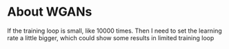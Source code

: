 # About WGANs

If the training loop is small, like 10000 times. Then I need to set the learning rate a little bigger, which could show some results in limited training loop